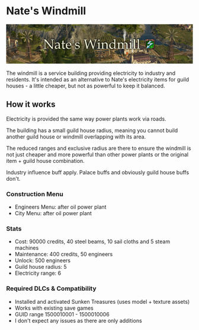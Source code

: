 # Nate's Windmill

![](./banner.png)

The windmill is a service building providing electricity to industry and residents.
It's intended as an alternative to Nate's electricity items for guild houses - a little cheaper, but not as powerful to keep it balanced.

## How it works

Electricity is provided the same way power plants work via roads.

The building has a small guild house radius, meaning you cannot build another guild house or windmill overlapping with its area.

The reduced ranges and exclusive radius are there to ensure the windmill is not just cheaper and more powerful than other power plants or the original item + guild house combination.

Industry influence buff apply.
Palace buffs and obviously guild house buffs don't.

### Construction Menu

- Engineers Menu: after oil power plant
- City Menu: after oil power plant

### Stats

- Cost: 90000 credits, 40 steel beams, 10 sail cloths and 5 steam machines
- Maintenance: 400 credits, 50 engineers
- Unlock: 500 engineers
- Guild house radius: 5
- Electricity range: 6

### Required DLCs & Compatibility

- Installed and activated Sunken Treasures (uses model + texture assets)
- Works with existing save games
- GUID range 1500010001 - 1500010006
- I don't expect any issues as there are only additions
